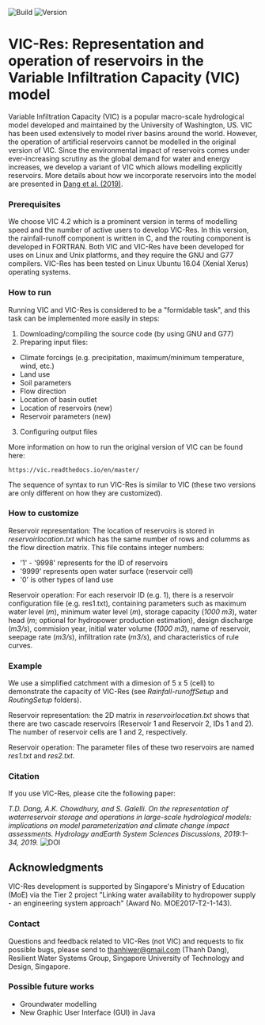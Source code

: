  ![Build](https://img.shields.io/badge/VIC--Res-developing-orange) ![Version](https://img.shields.io/badge/version-1.0-blue)

# VIC-Res: Representation and operation of reservoirs in the Variable Infiltration Capacity (VIC) model

Variable Infiltration Capacity (VIC) is a popular macro-scale hydrological model developed and maintained by the University of Washington, US. VIC has been used extensively to model river basins around the world. However, the operation of artificial reservoirs cannot be modelled in the original version of VIC. Since the environmental impact of reservoirs comes under ever-increasing scrutiny as the global demand for water and energy increases, we develop a variant of VIC which allows modelling explicitly reservoirs. More details about how we incorporate reservoirs into the model are presented in [Dang et al. (2019)](https://www.hydrol-earth-syst-sci-discuss.net/hess-2019-334/).

### Prerequisites

We choose VIC 4.2 which is a prominent version in terms of modelling speed and the number of active users to develop VIC-Res. In this version, the rainfall-runoff component is written in C, and the routing component is developed in FORTRAN. Both VIC and VIC-Res have been developed for uses on Linux and Unix platforms, and they require the GNU and G77 compilers. VIC-Res has been tested on Linux Ubuntu 16.04 (Xenial Xerus) operating systems.

### How to run

Running VIC and VIC-Res is considered to be a "formidable task", and this task can be implemented more easily in steps:
1. Downloading/compiling the source code (by using GNU and G77)
2. Preparing input files:
* Climate forcings (e.g. precipitation, maximum/minimum temperature, wind, etc.)
* Land use
* Soil parameters
* Flow direction
* Location of basin outlet
* Location of reservoirs (new)
* Reservoir parameters (new)
3. Configuring output files

More information on how to run the original version of VIC can be found here:
```
https://vic.readthedocs.io/en/master/
```
The sequence of syntax to run VIC-Res is similar to VIC (these two versions are only different on how they are customized).

### How to customize

Reservoir representation:
The location of reservoirs is stored in *reservoirlocation.txt* which has the same number of rows and columms as the flow direction matrix. This file contains integer numbers:
* '1' - '9998' represents for the ID of reservoirs
* '9999' represents open water surface (reservoir cell)
* '0' is other types of land use

Reservoir operation:
For each reservoir ID (e.g. 1), there is a reservoir configuration file (e.g. res1.txt), containing parameters such as maximum water level (*m*), minimum water level (*m*), storage capacity (*1000 m3*), water head (*m*; optional for hydropower production estimation), design discharge (*m3/s*), commision year, initial water volume (*1000 m3*), name of reservoir, seepage rate (*m3/s*), infiltration rate (*m3/s*), and characteristics of rule curves. 

### Example 

We use a simplified catchment with a dimesion of 5 x 5 (cell) to demonstrate the capacity of VIC-Res (see *Rainfall-runoffSetup* and *RoutingSetup* folders). 

Reservoir representation: the 2D matrix in *reservoirlocation.txt* shows that there are two cascade reservoirs (Reservoir 1 and Reservoir 2, IDs 1 and 2). The number of reservoir cells are 1 and 2, respectively.

Reservoir operation: The parameter files of these two reservoirs are named *res1.txt* and *res2.txt*.

### Citation

If you use VIC-Res, please cite the following paper:

*T.D. Dang, A.K. Chowdhury, and  S. Galelli. On  the  representation  of  waterreservoir storage and operations in large-scale hydrological models:  implications on model parameterization and climate change impact assessments. Hydrology andEarth System Sciences Discussions, 2019:1–34, 2019.* ![DOI](https://img.shields.io/badge/DOI-doi.org%2F10.5194%2Fhess--2019--334-lightgrey)

## Acknowledgments

VIC-Res development is supported by Singapore's Ministry of Education (MoE) via the Tier 2 project "Linking water availability to hydropower supply - an engineering system approach" (Award No. MOE2017-T2-1-143).

### Contact

Questions and feedback related to VIC-Res (not VIC) and requests to fix possible bugs, please send to thanhiwer@gmail.com (Thanh Dang), Resilient Water Systems Group, Singapore University of Technology and Design, Singapore.

### Possible future works

* Groundwater modelling
* New Graphic User Interface (GUI) in Java 
